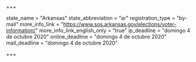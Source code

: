 +++

state_name = "Arkansas"
state_abbreviation = "ar"
registration_type = "by-mail"
more_info_link = "https://www.sos.arkansas.gov/elections/voter-information/"
more_info_link_english_only = "true"
ip_deadline = "domingo 4 de octubre 2020"
online_deadline = "domingo 4 de octubre 2020"
mail_deadline = "domingo 4 de octubre 2020"

+++